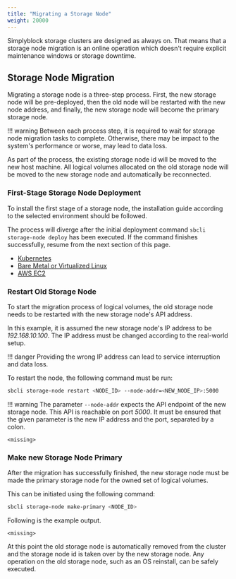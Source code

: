 ```yaml
---
title: "Migrating a Storage Node"
weight: 20000
---
```


Simplyblock storage clusters are designed as always on. That means that a storage node migration is an online operation
which doesn't require explicit maintenance windows or storage downtime.

## Storage Node Migration

Migrating a storage node is a three-step process. First, the new storage node will be pre-deployed, then the old node
will be restarted with the new node address, and finally, the new storage node will become the primary storage node.

!!! warning
    Between each process step, it is required to wait for storage node migration tasks to complete. Otherwise, there
    may be impact to the system's performance or worse, may lead to data loss.

As part of the process, the existing storage node id will be moved to the new host machine. All logical volumes
allocated on the old storage node will be moved to the new storage node and automatically be reconnected.

### First-Stage Storage Node Deployment

To install the first stage of a storage node, the installation guide according to the selected environment should be
followed.

The process will diverge after the initial deployment command `sbcli storage-node deploy` has been executed. If the
command finishes successfully, resume from the next section of this page.

- [Kubernetes](../deployments/kubernetes/install-simplyblock/index.md)
- [Bare Metal or Virtualized Linux](../deployments/baremetal/index.md)
- [AWS EC2](../deployments/aws-ec2/index.md)

### Restart Old Storage Node

To start the migration process of logical volumes, the old storage node needs to be restarted with the new storage
node's API address.

In this example, it is assumed the new storage node's IP address to be _192.168.10.100_. The IP address must be changed
according to the real-world setup.

!!! danger
    Providing the wrong IP address can lead to service interruption and data loss.

To restart the node, the following command must be run:

```bash title="Restarting a storage node to initiate the migration"
sbcli storage-node restart <NODE_ID> --node-addr=<NEW_NODE_IP>:5000
```

!!! warning
    The parameter `--node-addr` expects the API endpoint of the new storage node. This API is reachable on port _5000_.
    It must be ensured that the given parameter is the new IP address and the port, separated by a colon.

```plain title="Example output of the node restart"
<missing>
```

### Make new Storage Node Primary

After the migration has successfully finished, the new storage node must be made the primary storage node for the owned
set of logical volumes.

This can be initiated using the following command:

```bash title="Make the new storage node the primary"
sbcli storage-node make-primary <NODE_ID>
```

Following is the example output.

```plain title="Example output of primary change"
<missing>
```

At this point the old storage node is automatically removed from the cluster and the storage node id is taken over by
the new storage node. Any operation on the old storage node, such as an OS reinstall, can be safely executed.
